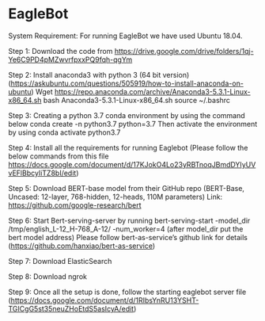 # EagleBot

System Requirement: For running EagleBot we have used Ubuntu 18.04.

Step 1: Download the code from https://drive.google.com/drive/folders/1qj-Ye6C9PD4pMZwvrfpxxPQ9fqh-qgYm

Step 2: Install anaconda3 with python 3 (64 bit version) (https://askubuntu.com/questions/505919/how-to-install-anaconda-on-ubuntu)
Wget https://repo.anaconda.com/archive/Anaconda3-5.3.1-Linux-x86_64.sh
bash Anaconda3-5.3.1-Linux-x86_64.sh
source ~/.bashrc 

Step 3: Creating a python 3.7 conda environment by using the command below 
conda create -n python3.7 python=3.7 
Then activate the environment by using 
conda activate python3.7

Step 4: Install all the requirements for running Eaglebot (Please follow the below commands from this file https://docs.google.com/document/d/17KJokO4Lo23yRBTnoqJBmdDYIyUVvEFlBbcyIiTZ8bI/edit) 

Step 5: Download BERT-base model from their GitHub repo (BERT-Base, Uncased: 12-layer, 768-hidden, 12-heads, 110M parameters)
Link: https://github.com/google-research/bert

Step 6: Start Bert-serving-server by running 
bert-serving-start -model_dir /tmp/english_L-12_H-768_A-12/ -num_worker=4
(after model_dir put the bert model address)
Please follow bert-as-service’s github link for details (https://github.com/hanxiao/bert-as-service)

Step 7: Download ElasticSearch

Step 8: Download ngrok

Step 9: Once all the setup is done, follow the starting eaglebot server file 
(https://docs.google.com/document/d/1RIbsYnRU13YSHT-TGICgG5st35neuZHoEtdS5asIcyA/edit)



